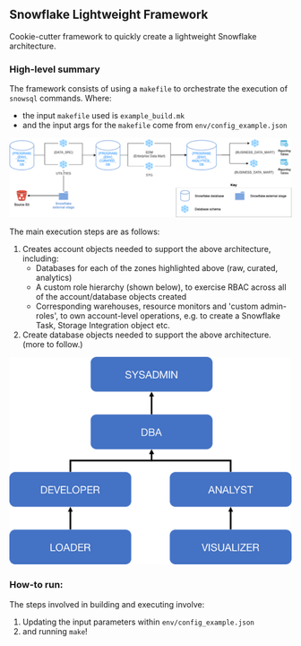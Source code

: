 ## Snowflake Lightweight Framework

Cookie-cutter framework to quickly create a lightweight Snowflake architecture.

### High-level summary

The framework consists of using a `makefile` to orchestrate the execution of `snowsql` commands. Where:

* the input `makefile` used is `example_build.mk`
* and the input args for the `makefile` come from `env/config_example.json`

![image info](pictures/snowflake-framework-architecture.png)

The main execution steps are as follows:

1) Creates account objects needed to support the above architecture, including:
    * Databases for each of the zones highlighted above (raw, curated, analytics)
    * A custom role hierarchy (shown below), to exercise RBAC across all of the account/database objects created
    * Corresponding warehouses, resource monitors and 'custom admin-roles', to own account-level operations, e.g. to create a Snowflake Task, Storage Integration object etc.
2) Create database objects needed to support the above architecture.
(more to follow.)

![image info](pictures/snowflake-role-hierarchy.png)

### How-to run:

The steps involved in building and executing involve:

1) Updating the input parameters within `env/config_example.json`
2) and running `make`!
